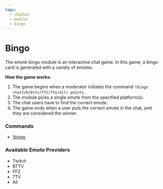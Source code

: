 ```yaml
---
tags:
  - chatbot
  - module
  - bingo
---
```


# Bingo

The emote bingo module is an interactive chat game. In this game, a bingo card is generated with a variety of emotes.

**How the game works:**

1. The game begins when a moderator initiates the command `!bingo <twitch/bttv/ffz/7tv/all> points`.
2. The module picks a single emote from the specified platform(s).
3. The chat users have to find the correct emote.
4. The game ends when a user puts the correct emote in the chat, and they are considered the winner.

### Commands

- [!bingo](/chatbot/commands/default/bingo)

### Available Emote Providers

- Twitch
- BTTV
- FFZ
- 7TV
- All
